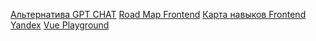 [Альтернатива GPT CHAT](https://www.phind.com/)
[Road Map Frontend](https://andreasbm.github.io/web-skills/)
[Карта навыков Frontend Yandex](https://yandex.ru/company/researches/2023/frontenders?mindbox-message-key=3405284274458722304&mindbox-click-id=2dda9973-6e8d-4db2-8859-0bf777295b6e&utm_source=letter&utm_medium=yfd&utm_campaign=letter_1&utm_content=all&utm_term=digest_14_09_2023)
[Vue Playground](https://play.vuejs.org/#eNp9kUFLwzAUx79KfJcqzA3ZbXQDlYF6UFHBSy6je+sy0yQkL7NQ+t19SVn1ILv1/X//l/7SdnDr3PQYERZQhsorRyIgRbeSRjXOehKd8LgTvdh524iCq4U00lTWBBJNqMUy8cviAbW24tN6vb0orqQpZ8NxfBAPhI3TG0KehCj3N6uuy8t9X854yqkyLpI4Xjd2i3opgbkERuVs3IYJUOBX71Q9PQRr2LpLuxIq2zil0b84UqwmYSEySWzDZt9POSMfcXLKqz1WX//kh9CmTMKrx4D+iBJGRhtfIw14/f6MLT+PkM2j5vYZ+IbB6pgch9pdNFvW/tPLto/52ytTf4R1S2jC6VJJNDX73JfA/+P+zNV/defTed6Tpof+B7x8phs=)
